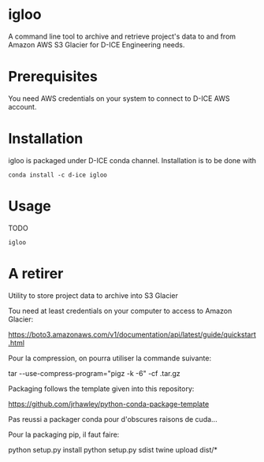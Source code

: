 # igloo

A command line tool to archive and retrieve project's data to and from Amazon AWS S3 Glacier for D-ICE Engineering needs.

# Prerequisites

You need AWS credentials on your system to connect to D-ICE AWS account.

# Installation

igloo is packaged under D-ICE conda channel. Installation is to be done with

```chell
conda install -c d-ice igloo
```

# Usage

TODO

```shell
igloo
```





# A retirer


Utility to store project data to archive into S3 Glacier


Tou need at least credentials on your computer to access to Amazon Glacier:

https://boto3.amazonaws.com/v1/documentation/api/latest/guide/quickstart.html


Pour la compression, on pourra utiliser la commande suivante:


tar --use-compress-program="pigz -k -6" -cf <archive>.tar.gz <folder>


Packaging follows the template given into this repository:

https://github.com/jrhawley/python-conda-package-template


Pas reussi a packager conda pour d'obscures raisons de cuda...

Pour la packaging pip, il faut faire:

python setup.py install
python setup.py sdist
twine upload dist/*